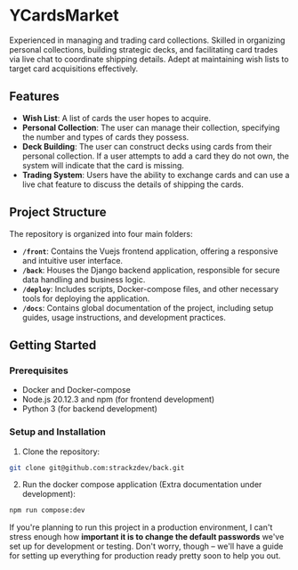 # YCardsMarket

Experienced in managing and trading card collections. Skilled in organizing personal collections, building strategic decks, and facilitating card trades via live chat to coordinate shipping details. Adept at maintaining wish lists to target card acquisitions effectively.

## Features

- **Wish List**: A list of cards the user hopes to acquire.
- **Personal Collection**: The user can manage their collection, specifying the number and types of cards they possess.
- **Deck Building**: The user can construct decks using cards from their personal collection. If a user attempts to add a card they do not own, the system will indicate that the card is missing.
- **Trading System**: Users have the ability to exchange cards and can use a live chat feature to discuss the details of shipping the cards.

## Project Structure

The repository is organized into four main folders:

- **`/front`**: Contains the Vuejs frontend application, offering a responsive and intuitive user interface.
- **`/back`**: Houses the Django backend application, responsible for secure data handling and business logic.
- **`/deploy`**: Includes scripts, Docker-compose files, and other necessary tools for deploying the application.
- **`/docs`**: Contains global documentation of the project, including setup guides, usage instructions, and development practices.

## Getting Started

### Prerequisites

- Docker and Docker-compose
- Node.js 20.12.3 and npm (for frontend development)
- Python 3 (for backend development)

### Setup and Installation

1. Clone the repository:

```bash
git clone git@github.com:strackzdev/back.git
```

2. Run the docker compose application (Extra documentation under development):

```bash
npm run compose:dev
```

If you're planning to run this project in a production environment, I can't stress enough how **important it is to change the default passwords** we've set up for development or testing. Don't worry, though – we'll have a guide for setting up everything for production ready pretty soon to help you out.


